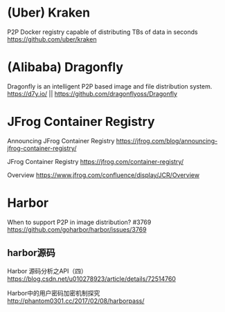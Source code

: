 
# (Uber) Kraken

P2P Docker registry capable of distributing TBs of data in seconds https://github.com/uber/kraken

# (Alibaba) Dragonfly

Dragonfly is an intelligent P2P based image and file distribution system. https://d7y.io/ || https://github.com/dragonflyoss/Dragonfly

# JFrog Container Registry

Announcing JFrog Container Registry https://jfrog.com/blog/announcing-jfrog-container-registry/

JFrog Container Registry https://jfrog.com/container-registry/

Overview https://www.jfrog.com/confluence/display/JCR/Overview

# Harbor

When to support P2P in image distribution? #3769 https://github.com/goharbor/harbor/issues/3769

## harbor源码

Harbor 源码分析之API（四） https://blog.csdn.net/u010278923/article/details/72514760

Harbor中的用户密码加密机制探究 http://phantom0301.cc/2017/02/08/harborpass/
